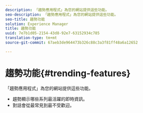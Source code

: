 ```yaml
---
description: 「趨勢應用程式」為您的網站提供這些功能。
seo-description: 「趨勢應用程式」為您的網站提供這些功能。
seo-title: 趨勢功能
solution: Experience Manager
title: 趨勢功能
uuid: 7e7b1d05-2154-43d8-92e7-63152934c785
translation-type: tm+mt
source-git-commit: 67aeb3de964473b326c88c3a3f81ff48a6a12652

---
```



# 趨勢功能{#trending-features}

「趨勢應用程式」為您的網站提供這些功能。



* 趨勢顯示哪些系列最活躍的即時資訊。
* 對話會從最常見到最不受歡迎。

